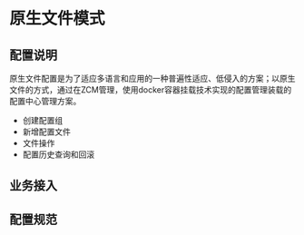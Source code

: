 # 原生文件模式

## 配置说明

原生文件配置是为了适应多语言和应用的一种普遍性适应、低侵入的方案；以原生文件的方式，通过在ZCM管理，使用docker容器挂载技术实现的配置管理装载的配置中心管理方案。

* 创建配置组
* 新增配置文件
* 文件操作
* 配置历史查询和回滚

## 业务接入



## 配置规范




